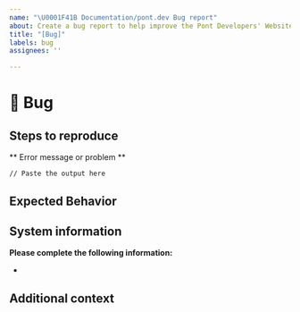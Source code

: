 ```yaml
---
name: "\U0001F41B Documentation/pont.dev Bug report"
about: Create a bug report to help improve the Pont Developers' Website
title: "[Bug]"
labels: bug
assignees: ''

---
```


# 🐛 Bug

<!-- A clear and concise description of your issue with the documentation or website.
To report a security issue, please email security@pontlabs.com. -->

## Steps to reproduce

<!-- Please include all steps to reproduce the issue -->

** Error message or problem **
```
// Paste the output here
```

## Expected Behavior

<!-- A clear and concise description of what you expected to happen. -->

## System information

**Please complete the following information:**
- <!-- Browser type and version -->

## Additional context

<!-- Add any other context about the problem here. -->
